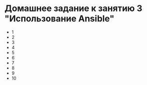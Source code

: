 # Домашнее задание к занятию 3 "Использование Ansible"




* 1
* 2
* 3
* 4
* 5
* 6
* 7
* 8
* 9
* 10
